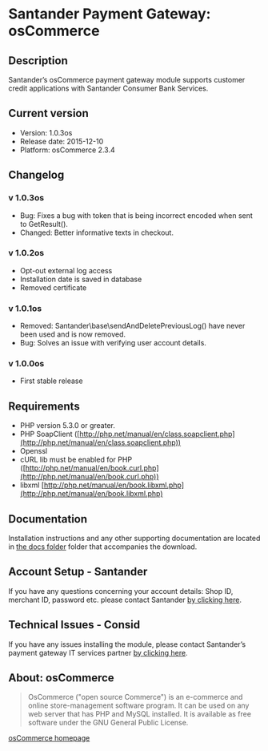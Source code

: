 # Santander Payment Gateway: osCommerce

## Description
Santander’s osCommerce payment gateway module supports customer credit applications with Santander Consumer Bank Services.

## Current version
* Version: 1.0.3os
* Release date: 2015-12-10
* Platform: osCommerce 2.3.4

## Changelog ##

### v 1.0.3os ###
* Bug: Fixes a bug with token that is being incorrect encoded when sent to GetResult().
* Changed: Better informative texts in checkout.

### v 1.0.2os ###
* Opt-out external log access
* Installation date is saved in database
* Removed certificate

### v 1.0.1os ###
* Removed: Santander\base\sendAndDeletePreviousLog() have never been used and is now removed.
* Bug: Solves an issue with verifying user account details.

### v 1.0.0os ###
* First stable release

## Requirements
* PHP version 5.3.0 or greater.
* PHP SoapClient ([http://php.net/manual/en/class.soapclient.php](http://php.net/manual/en/class.soapclient.php))
* Openssl
* cURL lib must be enabled for PHP ([http://php.net/manual/en/book.curl.php](http://php.net/manual/en/book.curl.php))
* libxml [http://php.net/manual/en/book.libxml.php](http://php.net/manual/en/book.libxml.php)

## Documentation
Installation instructions and any other supporting documentation are located in [the docs folder](./docs) folder that accompanies the download.

## Account Setup - Santander
If you have any questions concerning your account details: Shop ID, merchant ID, password etc. please contact Santander [by clicking here](http://santander.consid.se/site/contact?department=2).

## Technical Issues - Consid
If you have any issues installing the module, please contact Santander’s payment gateway IT services partner [by clicking here](http://santander.consid.se/site/contact?department=1).

## About: osCommerce
> OsCommerce ("open source Commerce") is an e-commerce and online store-management software program. It can be used on any web server that has PHP and MySQL installed. It is available as free software under the GNU General Public License.

[osCommerce homepage](http://www.oscommerce.com)